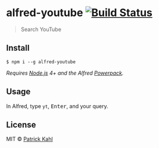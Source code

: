 # alfred-youtube [![Build Status](https://travis-ci.org/patrickkahl/alfred-youtube.svg?branch=master)](https://travis-ci.org/patrickkahl/alfred-youtube)

> Search YouTube


## Install

```
$ npm i --g alfred-youtube
```

*Requires [Node.js](https://nodejs.org) 4+ and the Alfred [Powerpack](https://www.alfredapp.com/powerpack/).*


## Usage

In Alfred, type `yt`, <kbd>Enter</kbd>, and your query.


## License

MIT © [Patrick Kahl](https://github.com/patrickkahl)
